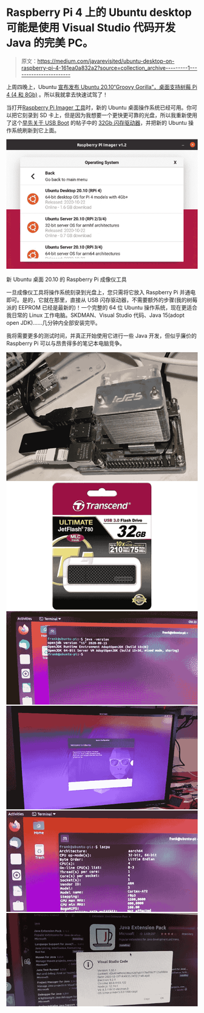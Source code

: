 # Raspberry Pi 4 上的 Ubuntu desktop 可能是使用 Visual Studio 代码开发 Java 的完美 PC。

> 原文：<https://medium.com/javarevisited/ubuntu-desktop-on-raspberry-pi-4-161ea0a832a2?source=collection_archive---------1----------------------->

上周四晚上，Ubuntu [宣布发布 Ubuntu 20.10“Groovy Gorilla”，桌面支持树莓 Pi 4 (4 和 8Gb)](https://www.linuxjournal.com/content/ubuntu-2010-groovy-gorilla-arrives-linux-58-gnome-338-raspberry-pi-4-support) 。所以我就拿去快速试驾了！

当打开[Raspberry Pi Imager 工具](https://www.raspberrypi.org/downloads/)时，新的 Ubuntu 桌面操作系统已经可用。你可以把它刻录到 SD 卡上，但是因为我想要一个更快更可靠的光盘，所以我重新使用了这个[早先关于 USB Boot](https://levelup.gitconnected.com/improve-raspberry-pi-4-disc-read-speed-with-64-bit-raspbian-os-with-usb-mass-storage-boot-4a22ff2d34e1) 的帖子中的 [32Gb 闪存驱动器](https://www.kiwi-electronics.nl/32gb-transcend-jetflash-780-usb-30-flash-drive-mlc-210mbs)，并把新的 Ubuntu 操作系统刷新到它上面。

![](img/f89b62b32347761ce6619030ecd41d43.png)

新 Ubuntu 桌面 20.10 的 Raspberry Pi 成像仪工具

一旦成像仪工具将操作系统刻录到光盘上，您只需将它放入 Raspberry Pi 并通电即可。是的，它就在那里，直接从 USB 闪存驱动器，不需要额外的步骤(我的树莓派的 EEPROM 已经是最新的)！一个完整的 64 位 Ubuntu 操作系统，现在更适合我日常的 Linux 工作电脑。SKDMAN、Visual Studio 代码、Java 15(adopt open JDK)……几分钟内全部安装完毕。

我将需要更多的测试时间，并真正开始使用它进行一些 Java 开发，但似乎廉价的 Raspberry Pi 可以与昂贵得多的笔记本电脑竞争。

![](img/d189e69e90d59666200f44e528c4aa5d.png)![](img/97c6b4360d79eb5ee40591614787c275.png)![](img/91b024f6cdba1d5c052bd5bff959e1e8.png)![](img/11eb5b4d20a3ebc13a5053e936b2a71e.png)![](img/370281673b10d439cd2352fd771bb855.png)![](img/d6683a833996cc93f72c1429545dae09.png)
